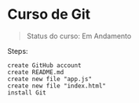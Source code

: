 <h1>Curso de Git</h1>

>Status do curso: Em Andamento

Steps:
```
create GitHub account
create README.md
create new file "app.js"
create new file "index.html"
install Git
```
